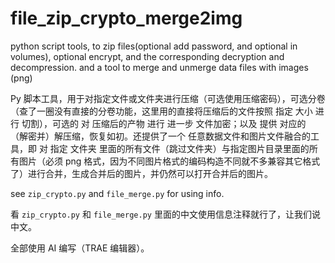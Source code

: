 # file_zip_crypto_merge2img
python script tools, to zip files(optional add password, and optional in volumes), optional encrypt, and the corresponding decryption and decompression. and a tool to merge and unmerge data files with images (png)

Py 脚本工具，用于对指定文件或文件夹进行压缩（可选使用压缩密码），可选分卷（查了一圈没有直接的分卷功能，这里用的直接将压缩后的文件按照 指定 大小 进行 切割），可选的 对 压缩后的产物 进行 进一步 文件加密；以及 提供 对应的 （解密并）解压缩，恢复如初。还提供了一个 任意数据文件和图片文件融合的工具，即 对 指定 文件夹 里面的所有文件（跳过文件夹）与指定图片目录里面的所有图片（必须 png 格式，因为不同图片格式的编码构造不同就不多兼容其它格式了）进行合并，生成合并后的图片，并仍然可以打开合并后的图片。



see `zip_crypto.py` and `file_merge.py` for using info.

看 `zip_crypto.py` 和 `file_merge.py` 里面的中文使用信息注释就行了，让我们说中文。



全部使用 AI 编写（TRAE 编辑器）。
